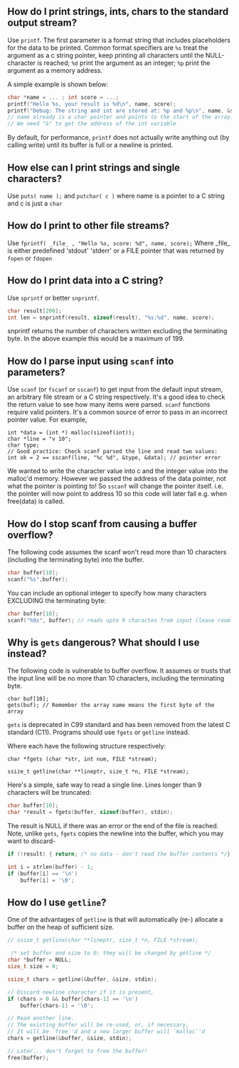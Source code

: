 ## How do I print strings, ints, chars to the standard output stream? 
Use `printf`. The first parameter is a format string that includes placeholders for the data to be printed. Common format specifiers are `%s` treat the argument as a c string pointer, keep printing all characters until the NULL-character is reached; `%d` print the argument as an integer; `%p` print the argument as a memory address. 

A simple example is shown below:
```C
char *name = ... ; int score = ...;
printf("Hello %s, your result is %d\n", name, score);
printf("Debug: The string and int are stored at: %p and %p\n", name, &score );
// name already is a char pointer and points to the start of the array. 
// We need "&" to get the address of the int variable
```

By default, for performance, `printf` does not actually write anything out (by calling write) until its buffer is full or a newline is printed. 

## How else can I print strings and single characters?
Use `puts( name );` and `putchar( c )`  where name is a pointer to a C string and c is just a `char`

## How do I print to other file streams?
Use `fprintf( _file_ , "Hello %s, score: %d", name, score);`
Where \_file\_ is either predefined 'stdout' 'stderr' or a FILE pointer that was returned by `fopen` or `fdopen`

## How do I print data into a C string?
Use `sprintf` or better `snprintf`.
```C
char result[200];
int len = snprintf(result, sizeof(result), "%s:%d", name, score);
```
snprintf returns the number of characters written excluding the terminating byte. In the above example this would be a maximum of 199.

## How do I parse input using `scanf` into parameters?
Use `scanf` (or `fscanf` or `sscanf`) to get input from the default input stream, an arbitrary file stream or a C string respectively.
It's a good idea to check the return value to see how many items were parsed.
`scanf` functions require valid pointers. It's a common source of error to pass in an incorrect pointer value. For example,
```
int *data = (int *) malloc(sizeof(int));
char *line = "v 10";
char type;
// Good practice: Check scanf parsed the line and read two values:
int ok = 2 == sscanf(line, "%c %d", &type, &data); // pointer error
```
We wanted to write the character value into c and the integer value into the malloc'd memory.
However we passed the address of the data pointer, not what the pointer is pointing to! So `sscanf` will change the pointer itself. i.e. the pointer will now point to address 10 so this code will later fail e.g. when free(data) is called.
 
## How do I stop scanf from causing a buffer overflow?
The following code assumes the scanf won't read more than 10 characters (including the terminating byte) into the buffer.
```C
char buffer[10];
scanf("%s",buffer);
```
You can include an optional integer to specify how many characters EXCLUDING the terminating byte:
```C
char buffer[10];
scanf("%9s", buffer); // reads upto 9 charactes from input (leave room for the 10th byte to be the terminating byte)
```

## Why is `gets` dangerous? What should I use instead?
The following code is vulnerable to buffer overflow. It assumes or trusts that the input line will be no more than 10 characters, including the terminating byte.
```
char buf[10];
gets(buf); // Remember the array name means the first byte of the array
``` 
`gets` is deprecated in C99 standard and has been removed from the latest C standard (C11). Programs should use `fgets` or `getline` instead. 

Where each have the following structure respectively:
``` 
char *fgets (char *str, int num, FILE *stream); 

ssize_t getline(char **lineptr, size_t *n, FILE *stream);
```

Here's a simple, safe way to read a single line. Lines longer than 9 characters will be truncated:
```C
char buffer[10];
char *result = fgets(buffer, sizeof(buffer), stdin);
```
The result is NULL if there was an error or the end of the file is reached.
Note, unlike `gets`,  `fgets` copies the newline into the buffer, which you may want to discard-
```C
if (!result) { return; /* no data - don't read the buffer contents */}

int i = strlen(buffer) - 1;
if (buffer[i] == '\n') 
    buffer[i] = '\0';
```

## How do I use `getline`?
One of the advantages of `getline` is that will automatically (re-) allocate a buffer on the heap of sufficient size.

```C
// ssize_t getline(char **lineptr, size_t *n, FILE *stream);

 /* set buffer and size to 0; they will be changed by getline */
char *buffer = NULL;
size_t size = 0;

ssize_t chars = getline(&buffer, &size, stdin);

// Discard newline character if it is present,
if (chars > 0 && buffer[chars-1] == '\n') 
    buffer[chars-1] = '\0';

// Read another line.
// The existing buffer will be re-used, or, if necessary,
// It will be `free`'d and a new larger buffer will `malloc`'d
chars = getline(&buffer, &size, stdin);

// Later... don't forget to free the buffer!
free(buffer);
```